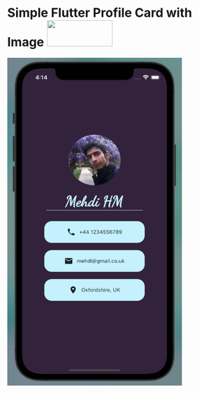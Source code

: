 # Simple Flutter Profile Card with Image   <img src="https://upload.wikimedia.org/wikipedia/commons/c/c6/Dart_logo.png" height="60" width="150" >



<img src="https://github.com/mehdihosseinimoghadam/Flutter/blob/main/3/Screen%20Shot%202023-02-18%20at%204.14.07%20PM.png" height="750" width="400" >

